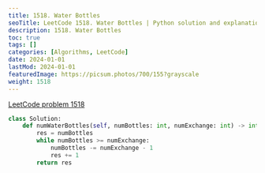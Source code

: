 ```yaml
---
title: 1518. Water Bottles
seoTitle: LeetCode 1518. Water Bottles | Python solution and explanation
description: 1518. Water Bottles
toc: true
tags: []
categories: [Algorithms, LeetCode]
date: 2024-01-01
lastMod: 2024-01-01
featuredImage: https://picsum.photos/700/155?grayscale
weight: 1518
---
```


[LeetCode problem 1518](https://leetcode.com/problems/water-bottles/)

```python
class Solution:
    def numWaterBottles(self, numBottles: int, numExchange: int) -> int:
        res = numBottles
        while numBottles >= numExchange:
            numBottles -= numExchange - 1
            res += 1
        return res

```
